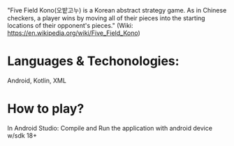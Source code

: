 "Five Field Kono(오밭고누) is a Korean abstract strategy game. As in Chinese checkers, a player wins by moving all of their pieces into the starting locations of their opponent's pieces." (Wiki: https://en.wikipedia.org/wiki/Five_Field_Kono)

# Languages & Techonologies: 
Android, Kotlin, XML

# How to play?
In Android Studio: Compile and Run the application with android device w/sdk 18+
